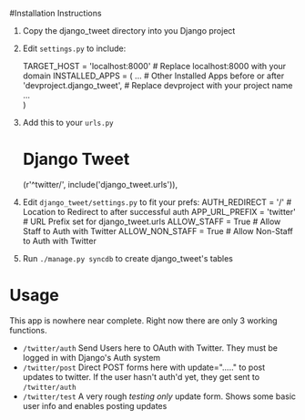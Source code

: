 #Installation Instructions
1. Copy the django_tweet directory into you Django project
2. Edit `settings.py` to include:
    
	TARGET_HOST = 'localhost:8000'    # Replace localhost:8000 with your domain
    INSTALLED_APPS = (
	...                           # Other Installed Apps before or after
    'devproject.django_tweet',    # Replace devproject with your project name
    ...                           
	)
		
3. Add this to your `urls.py`
    # Django Tweet
    (r'^twitter/', include('django_tweet.urls')),
4. Edit `django_tweet/settings.py` to fit your prefs:
    AUTH_REDIRECT = '/'           # Location to Redirect to after successful auth
    APP_URL_PREFIX = 'twitter'    # URL Prefix set for django_tweet.urls
    ALLOW_STAFF = True            # Allow Staff to Auth with Twitter
    ALLOW_NON_STAFF = True        # Allow Non-Staff to Auth with Twitter
5. Run `./manage.py syncdb` to create django_tweet's tables
	
# Usage
This app is nowhere near complete.  Right now there are only 3 working functions.

*  `/twitter/auth` Send Users here to OAuth with Twitter.  They must be logged in with Django's Auth system
*  `/twitter/post` Direct POST forms here with update="....." to post updates to twitter. If the user hasn't auth'd yet, they get sent to `/twitter/auth`
*  `/twitter/test` A very rough *testing only* update form. Shows some basic user info and enables posting updates